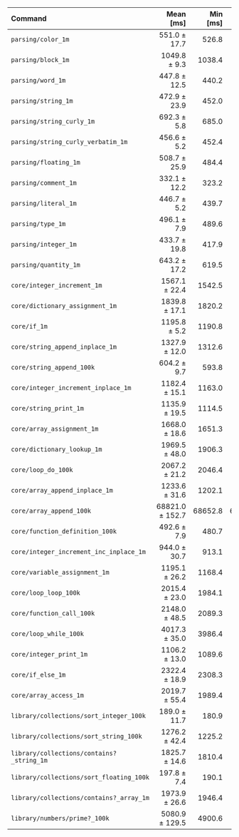 | Command | Mean [ms] | Min [ms] | Max [ms] |
|:---|---:|---:|---:|
| `parsing/color_1m` | 551.0 ± 17.7 | 526.8 | 567.0 | 2.92 ± 0.20 |
| `parsing/block_1m` | 1049.8 ± 9.3 | 1038.4 | 1058.6 | 5.55 ± 0.35 |
| `parsing/word_1m` | 447.8 ± 12.5 | 440.2 | 466.5 | 2.37 ± 0.16 |
| `parsing/string_1m` | 472.9 ± 23.9 | 452.0 | 494.2 | 2.50 ± 0.20 |
| `parsing/string_curly_1m` | 692.3 ± 5.8 | 685.0 | 698.5 | 3.66 ± 0.23 |
| `parsing/string_curly_verbatim_1m` | 456.6 ± 5.2 | 452.4 | 463.6 | 2.42 ± 0.15 |
| `parsing/floating_1m` | 508.7 ± 25.9 | 484.4 | 536.6 | 2.69 ± 0.22 |
| `parsing/comment_1m` | 332.1 ± 12.2 | 323.2 | 350.1 | 1.76 ± 0.13 |
| `parsing/literal_1m` | 446.7 ± 5.2 | 439.7 | 452.0 | 2.36 ± 0.15 |
| `parsing/type_1m` | 496.1 ± 7.9 | 489.6 | 506.5 | 2.63 ± 0.17 |
| `parsing/integer_1m` | 433.7 ± 19.8 | 417.9 | 460.2 | 2.29 ± 0.18 |
| `parsing/quantity_1m` | 643.2 ± 17.2 | 619.5 | 656.8 | 3.40 ± 0.23 |
| `core/integer_increment_1m` | 1567.1 ± 22.4 | 1542.5 | 1593.4 | 8.29 ± 0.53 |
| `core/dictionary_assignment_1m` | 1839.8 ± 17.1 | 1820.2 | 1855.4 | 9.73 ± 0.61 |
| `core/if_1m` | 1195.8 ± 5.2 | 1190.8 | 1201.9 | 6.33 ± 0.39 |
| `core/string_append_inplace_1m` | 1327.9 ± 12.0 | 1312.6 | 1341.1 | 7.03 ± 0.44 |
| `core/string_append_100k` | 604.2 ± 9.7 | 593.8 | 616.2 | 3.20 ± 0.20 |
| `core/integer_increment_inplace_1m` | 1182.4 ± 15.1 | 1163.0 | 1197.5 | 6.26 ± 0.39 |
| `core/string_print_1m` | 1135.9 ± 19.5 | 1114.5 | 1161.8 | 6.01 ± 0.39 |
| `core/array_assignment_1m` | 1668.0 ± 18.6 | 1651.3 | 1692.8 | 8.83 ± 0.55 |
| `core/dictionary_lookup_1m` | 1969.5 ± 48.0 | 1906.3 | 2021.9 | 10.42 ± 0.69 |
| `core/loop_do_100k` | 2067.2 ± 21.2 | 2046.4 | 2096.7 | 10.94 ± 0.68 |
| `core/array_append_inplace_1m` | 1233.6 ± 31.6 | 1202.1 | 1276.9 | 6.53 ± 0.44 |
| `core/array_append_100k` | 68821.0 ± 152.7 | 68652.8 | 69010.1 | 364.13 ± 22.49 |
| `core/function_definition_100k` | 492.6 ± 7.9 | 480.7 | 497.5 | 2.61 ± 0.17 |
| `core/integer_increment_inc_inplace_1m` | 944.0 ± 30.7 | 913.1 | 985.4 | 4.99 ± 0.35 |
| `core/variable_assignment_1m` | 1195.1 ± 26.2 | 1168.4 | 1230.6 | 6.32 ± 0.41 |
| `core/loop_loop_100k` | 2015.4 ± 23.0 | 1984.1 | 2037.6 | 10.66 ± 0.67 |
| `core/function_call_100k` | 2148.0 ± 48.5 | 2089.3 | 2200.8 | 11.37 ± 0.75 |
| `core/loop_while_100k` | 4017.3 ± 35.0 | 3986.4 | 4061.7 | 21.26 ± 1.32 |
| `core/integer_print_1m` | 1106.2 ± 13.0 | 1089.6 | 1117.9 | 5.85 ± 0.37 |
| `core/if_else_1m` | 2322.4 ± 18.9 | 2308.3 | 2349.9 | 12.29 ± 0.76 |
| `core/array_access_1m` | 2019.7 ± 55.4 | 1989.4 | 2102.8 | 10.69 ± 0.72 |
| `library/collections/sort_integer_100k` | 189.0 ± 11.7 | 180.9 | 205.7 |
| `library/collections/sort_string_100k` | 1276.2 ± 42.4 | 1225.2 | 1328.9 | 6.75 ± 0.47 |
| `library/collections/contains?_string_1m` | 1825.7 ± 14.6 | 1810.4 | 1845.5 | 9.66 ± 0.60 |
| `library/collections/sort_floating_100k` | 197.8 ± 7.4 | 190.1 | 207.8 | 1.05 ± 0.08 |
| `library/collections/contains?_array_1m` | 1973.9 ± 26.6 | 1946.4 | 2002.5 | 10.44 ± 0.66 |
| `library/numbers/prime?_100k` | 5080.9 ± 129.5 | 4900.6 | 5181.7 | 26.88 ± 1.80 |
